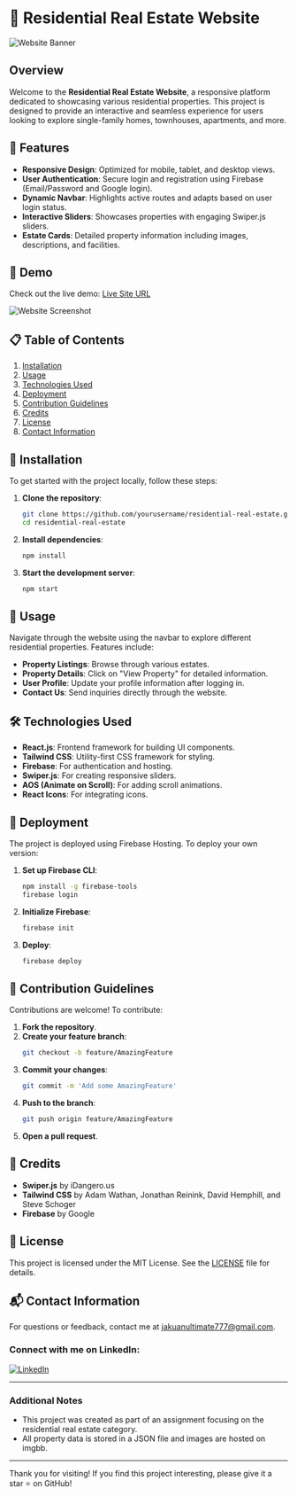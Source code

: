 # 🏡 Residential Real Estate Website

![Website Banner](./assets/screenshot.png)

## Overview
Welcome to the **Residential Real Estate Website**, a responsive platform dedicated to showcasing various residential properties. This project is designed to provide an interactive and seamless experience for users looking to explore single-family homes, townhouses, apartments, and more.

## 🚀 Features
- **Responsive Design**: Optimized for mobile, tablet, and desktop views.
- **User Authentication**: Secure login and registration using Firebase (Email/Password and Google login).
- **Dynamic Navbar**: Highlights active routes and adapts based on user login status.
- **Interactive Sliders**: Showcases properties with engaging Swiper.js sliders.
- **Estate Cards**: Detailed property information including images, descriptions, and facilities.

## 🎥 Demo
Check out the live demo: [Live Site URL](https://castle-9db52.web.app/)

![Website Screenshot](./assets/screenshot.png)


## 📋 Table of Contents
1. [Installation](#installation)
2. [Usage](#usage)
3. [Technologies Used](#technologies-used)
4. [Deployment](#deployment)
5. [Contribution Guidelines](#contribution-guidelines)
6. [Credits](#credits)
7. [License](#license)
8. [Contact Information](#contact-information)

## 🔧 Installation
To get started with the project locally, follow these steps:

1. **Clone the repository**:
    ```sh
    git clone https://github.com/yourusername/residential-real-estate.git
    cd residential-real-estate
    ```

2. **Install dependencies**:
    ```sh
    npm install
    ```

3. **Start the development server**:
    ```sh
    npm start
    ```

## 📖 Usage
Navigate through the website using the navbar to explore different residential properties. Features include:
- **Property Listings**: Browse through various estates.
- **Property Details**: Click on "View Property" for detailed information.
- **User Profile**: Update your profile information after logging in.
- **Contact Us**: Send inquiries directly through the website.

## 🛠️ Technologies Used
- **React.js**: Frontend framework for building UI components.
- **Tailwind CSS**: Utility-first CSS framework for styling.
- **Firebase**: For authentication and hosting.
- **Swiper.js**: For creating responsive sliders.
- **AOS (Animate on Scroll)**: For adding scroll animations.
- **React Icons**: For integrating icons.

## 🚀 Deployment
The project is deployed using Firebase Hosting. To deploy your own version:
1. **Set up Firebase CLI**:
    ```sh
    npm install -g firebase-tools
    firebase login
    ```

2. **Initialize Firebase**:
    ```sh
    firebase init
    ```

3. **Deploy**:
    ```sh
    firebase deploy
    ```

## 🤝 Contribution Guidelines
Contributions are welcome! To contribute:
1. **Fork the repository**.
2. **Create your feature branch**:
    ```sh
    git checkout -b feature/AmazingFeature
    ```
3. **Commit your changes**:
    ```sh
    git commit -m 'Add some AmazingFeature'
    ```
4. **Push to the branch**:
    ```sh
    git push origin feature/AmazingFeature
    ```
5. **Open a pull request**.

## 🙌 Credits
- **Swiper.js** by iDangero.us
- **Tailwind CSS** by Adam Wathan, Jonathan Reinink, David Hemphill, and Steve Schoger
- **Firebase** by Google

## 📄 License
This project is licensed under the MIT License. See the [LICENSE](LICENSE) file for details.

## 📬 Contact Information
For questions or feedback, contact me at [jakuanultimate777@gmail.com](mailto:jakuanultimate777@gmail.com).

### Connect with me on LinkedIn:
[![LinkedIn](https://img.shields.io/badge/LinkedIn-0077B5?style=for-the-badge&logo=linkedin&logoColor=white)](https://www.linkedin.com/in/jakuan-ahmed)

---

### Additional Notes
- This project was created as part of an assignment focusing on the residential real estate category.
- All property data is stored in a JSON file and images are hosted on imgbb.

---

Thank you for visiting! If you find this project interesting, please give it a star ⭐️ on GitHub!
